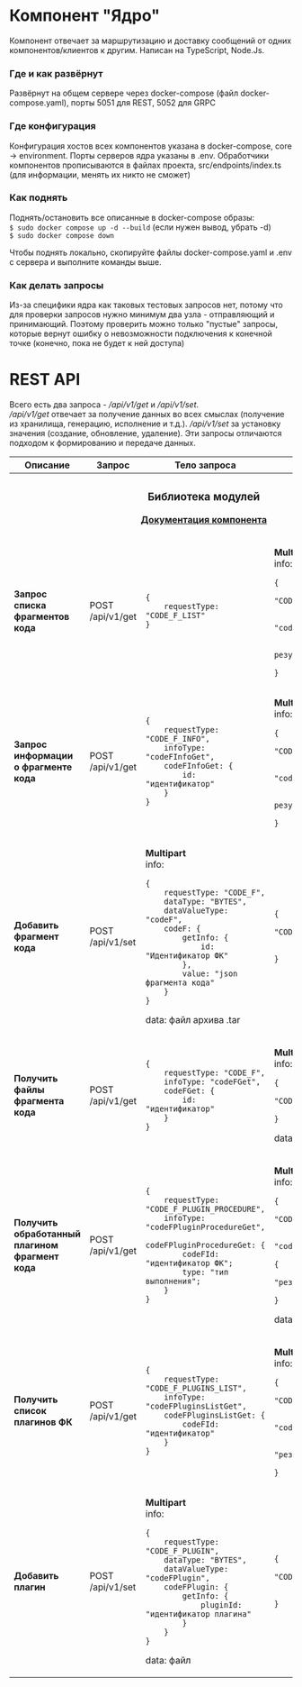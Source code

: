 # Компонент "Ядро"

Компонент отвечает за маршрутизацию и доставку сообщений от одних компонентов/клиентов
к другим. Написан на TypeScript, Node.Js.

### Где и как развёрнут

Развёрнут на общем сервере через docker-compose (файл docker-compose.yaml),
порты 5051 для REST, 5052 для GRPC

### Где конфигурация

Конфигурация хостов всех компонентов указана в docker-compose, core -> environment.
Порты серверов ядра указаны в .env.
Обработчики компонентов прописываются в файлах проекта,
src/endpoints/index.ts (для информации, менять их никто не сможет)

### Как поднять

Поднять/остановить все описанные в docker-compose образы:  
`$ sudo docker compose up -d --build` (если нужен вывод, убрать -d)  
`$ sudo docker compose down`

Чтобы поднять локально, скопируйте файлы docker-compose.yaml и .env с сервера и выполните команды выше.

### Как делать запросы

Из-за специфики ядра как таковых тестовых запросов нет, потому что
для проверки запросов нужно минимум два узла - отправляющий и принимающий.
Поэтому проверить можно только "пустые" запросы, которые вернут ошибку о
невозможности подключения к конечной точке (конечно, пока не будет к ней доступа)

# REST API

Всего есть два запроса - _/api/v1/get_ и _/api/v1/set_.  
_/api/v1/get_ отвечает за получение данных во всех смыслах
(получение из хранилища, генерацию, исполнение и т.д.).
_/api/v1/set_ за установку значения (создание, обновление, удаление).
Эти запросы отличаются подходом к формированию и передаче данных.
<table>
<thead>
<tr>
<th> Описание </th>
<th> Запрос </th>
<th> Тело запроса </th>
<th> Ответ </th>
</tr>
</thead>
<tr>
<th colspan="4" style="text-align: center">

### Библиотека модулей  
[Документация компонента](https://gitlab.com/ansab3/codefragmentcontrolsystem/-/blob/main/USE.md?ref_type=heads)

</th>
</tr>
<tr>
<td>

**Запрос списка  
фрагментов кода**
</td>
<td> 

POST /api/v1/get
</td>
<td> 

```
{
    requestType: "CODE_F_LIST"
}
```

</td>
<td> 

**Multipart**  
info:

```
{
    requestType: "CODE_F_LIST",
    dataType: "JSON",
    dataValueType: "codeFList",
    codeFList: {
        value: "json результат"
    }
}
```

</td>
</tr>
<tr>
<td>

**Запрос информации  
о фрагменте кода**
</td>
<td> 

POST /api/v1/get
</td>
<td> 

```
{
    requestType: "CODE_F_INFO",
    infoType: "codeFInfoGet",
    codeFInfoGet: {
        id: "идентификатор"
    }
}
```

</td>
<td> 

**Multipart**  
info:

``` 
{
    requestType: "CODE_F_INFO",
    dataType: "JSON",
    dataValueType: "codeFInfo",
    codeFInfo: {
        value: "json результат"
    }
} 
```

</td>
<tr>
<td>

**Добавить фрагмент кода**
</td>
<td> 

POST /api/v1/set
</td>
<td> 

**Multipart**  
info:

```
{
    requestType: "CODE_F",
    dataType: "BYTES",
    dataValueType: "codeF",
    codeF: {
        getInfo: {
            id: "Идентификатор ФК"
        },
        value: "json фрагмента кода"
    }
}
```

data: файл архива .tar
</td>
<td> 

```
{
    requestType: "CODE_F",
    infoType: "response",
    response: "ответ"
}
```

</td>
</tr>
<tr>
<td>

**Получить файлы  
фрагмента кода**
</td>
<td> 

POST /api/v1/get
</td>
<td> 

```
{
    requestType: "CODE_F",
    infoType: "codeFGet",
    codeFGet: {
        id: "идентификатор"
    }
}
```

</td>
<td> 

**Multipart**  
info:

```
{
    requestType: "CODE_F",
    dataType: "BYTES"
}
```

data: файл архива .tar
</td>
</tr>
<tr>
<td>

**Получить обработанный  
плагином фрагмент кода**
</td>
<td> 

POST /api/v1/get
</td>
<td> 

```
{
    requestType: "CODE_F_PLUGIN_PROCEDURE",
    infoType: "codeFPluginProcedureGet",
    codeFPluginProcedureGet: {
        codeFId: "идентификатор ФК";
        type: "тип выполнения";
    }
}
```

</td>
<td> 

**Multipart**  
info:

```
{
    requestType: "CODE_F_PLUGIN_PROCEDURE",
    dataType: "JSON",
    dataValueType: "codeFPluginProcedure",
    codeFPluginProcedure: {
        value: "результат"
    }
}
```

data: файл
</td>
</tr>
<tr>
<td>

**Получить список  
плагинов ФК**
</td>
<td> 

POST /api/v1/get
</td>
<td> 

```
{
    requestType: "CODE_F_PLUGINS_LIST",
    infoType: "codeFPluginsListGet",
    codeFPluginsListGet: {
        codeFId: "идентификатор"
    }
}
```

</td>
<td> 

**Multipart**  
info:

```
{
    requestType: "CODE_F_PLUGINS_LIST",
    dataType: "JSON",
    dataValueType: "codeFPluginsList",
    codeFPluginsList: {
        value: "результат"
    }
}
```

</td>
</tr>
<tr>
<td>

**Добавить плагин**
</td>
<td> 

POST /api/v1/set
</td>
<td> 

**Multipart**  
info:

```
{
    requestType: "CODE_F_PLUGIN",
    dataType: "BYTES",
    dataValueType: "codeFPlugin",
    codeFPlugin: {
        getInfo: {
            pluginId: "идентификатор плагина"
        }
    }
}
```

data: файл
</td>
<td> 

```
{
    requestType: "CODE_F_PLUGIN",
    infoType: "response",
    response: "ответ"
}
```

</td>
</tr>
</table>
